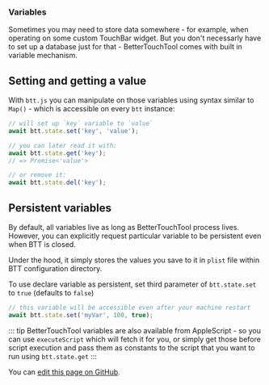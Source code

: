 ### Variables

Sometimes you may need to store data somewhere - for example, when operating on some custom TouchBar widget. But you don't necessarly have to set up a database just for that - BetterTouchTool comes with built in variable mechanism.

## Setting and getting a value

With `btt.js` you can manipulate on those variables using syntax similar to `Map()` - which is accessible on every `btt` instance:

```js
// will set up `key` variable to `value`
await btt.state.set('key', 'value');

// you can later read it with:
await btt.state.get('key');
// => Promise<'value'>

// or remove it:
await btt.state.del('key');
```

## Persistent variables

By default, all variables live as long as BetterTouchTool process lives. However, you can explicitly request particular variable to be persistent even when BTT is closed.

Under the hood, it simply stores the values you save to it in `plist` file within BTT configuration directory.

To use declare variable as persistent, set third parameter of `btt.state.set` to `true` (defaults to `false`)

```js
// this variable will be accessible even after your machine restart
await btt.state.set('myVar', 100, true);
```

::: tip
BetterTouchTool variables are also available from AppleScript - so you can use `executeScript` which will fetch it for you, or simply get those before script execution and pass them as constants to the script that you want to run using `btt.state.get`
:::

You can [edit this page on GitHub](https://github.com/Worie/btt/blob/master/docs/guide/variables.md).